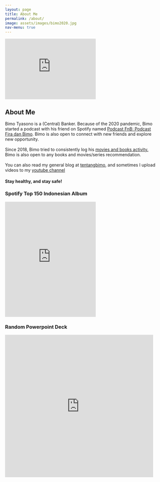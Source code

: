 ```yaml
---
layout: page
title: About Me
permalink: /about/
image: assets/images/bimo2020.jpg
nav-menu: true
---
```

<div id="main" class="alt">
<section id="one">
	<div class="inner">
        <iframe width="300" height="200" src="https://www.youtube.com/embed/Wlml9VU2voI" frameborder="0" allow="accelerometer; autoplay; encrypted-media; gyroscope; picture-in-picture" allowfullscreen></iframe>
        <h2 id="content">About Me</h2>
        <p><span class="image left 4u"><img src="{% link assets/images/bimo2020.jpg %}" alt="" /></span>Bimo Tyasono is a (Central) Banker. Because of the 2020 pandemic, Bimo started a podcast with his friend on Spotify named <a href="http://bit.ly/PodcastFnB">Podcast FnB: Podcast Fira dan Bimo</a>. Bimo is also open to connect with new friends and explore new opportunity.<br> <br>
        Since 2018, Bimo tried to consistently log his <a href="/moviesandbooks">movies and books activity.</a> Bimo is also open to any books and movies/series recommendation. <br> <br>
        You can also read my general blog at <a href ="http://tentangbimo.blogspot.com/">tentangbimo</a>, and sometimes I upload videos to my <a href="http://www.youtube.com/c/BimoAryoT">youtube channel</a></p>
        <h4>Stay healthy, and stay safe!</h4>
    </div>
    </section>
    <section id="two">
    <div class="inner">
        <div class="row">
                <div class="6u 12u$(small)">
                        <h3>Spotify Top 150 Indonesian Album</h3>
                        <iframe src="https://open.spotify.com/embed/playlist/2OBwLxkCzCfE1npt44UxXB" width="300" height="380" frameborder="0" allowtransparency="true" allow="encrypted-media"></iframe>
                </div>
                <div class="6u$ 12u$(small)">
                        <h3>Random Powerpoint Deck</h3>
                        <iframe src="https://www.slideshare.net/BimoAryoTyasono/slideshelf" width="490px" height="470px" frameborder="0" marginwidth="0" marginheight="0" scrolling="no" style="border:none; position:absolute;" allowfullscreen webkitallowfullscreen mozallowfullscreen></iframe>
                </div>
        </div>
        </div>
    </section>
</div>